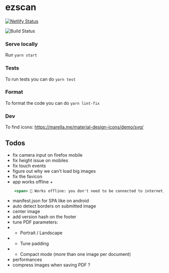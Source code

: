 # ezscan

[![Netlify Status](https://api.netlify.com/api/v1/badges/50a74bb9-f1a7-4b41-b9a2-5c8f6fafda8d/deploy-status)](https://app.netlify.com/sites/ezscan/deploys)

![Build Status](https://github.com/sfluor/ezscan/workflows/Node%20CI/badge.svg?branch=master)


### Serve locally

Run `yarn start`

### Tests

To run tests you can do `yarn test`

### Format

To format the code you can do `yarn lint-fix`

### Dev

To find icons: https://marella.me/material-design-icons/demo/svg/

## Todos

- fix camera input on firefox mobile
- fix height issue on mobiles
- fix touch events
- figure out why we can't load big images
- fix the favicon
- app works offline + 
```jsx
    <span> 📶 Works offline: you don't need to be connected to internet, once you visited the website once you can keep using the app.</span>
```
- manifest.json for SPA like on android
- auto detect borders on submitted image
- center image
- add version hash on the footer
- tune PDF parameters:
- - Portrait / Landscape
- - Tune padding
- - Compact mode (more than one image per document)
- performances
- compress images when saving PDF ?
